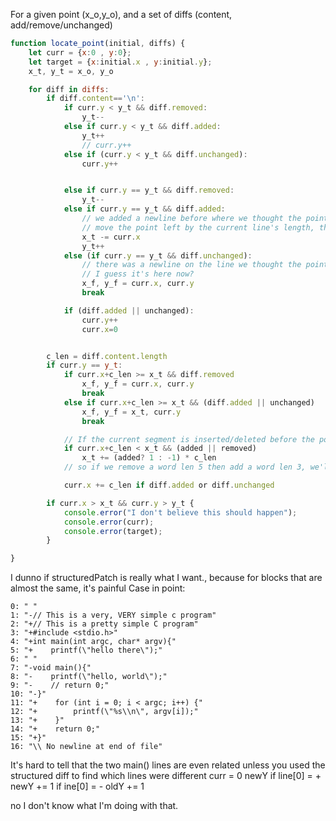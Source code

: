 For a given point (x_o,y_o), and a set of diffs (content, add/remove/unchanged)

``` js
function locate_point(initial, diffs) {
    let curr = {x:0 , y:0};
    let target = {x:initial.x , y:initial.y};
    x_t, y_t = x_o, y_o

    for diff in diffs:
        if diff.content=='\n':
            if curr.y < y_t && diff.removed:
                y_t--
            else if curr.y < y_t && diff.added:
                y_t++
                // curr.y++
            else if (curr.y < y_t && diff.unchanged):
                curr.y++


            else if curr.y == y_t && diff.removed:
                y_t--
            else if curr.y == y_t && diff.added:
                // we added a newline before where we thought the point was
                // move the point left by the current line's length, then
                x_t -= curr.x
                y_t++
            else (if curr.y == y_t && diff.unchanged):
                // there was a newline on the line we thought the point should be
                // I guess it's here now?
                x_f, y_f = curr.x, curr.y
                break

            if (diff.added || unchanged):
                curr.y++
                curr.x=0


        c_len = diff.content.length
        if curr.y == y_t:
            if curr.x+c_len >= x_t && diff.removed
                x_f, y_f = curr.x, curr.y
                break
            else if curr.x+c_len >= x_t && (diff.added || unchanged)
                x_f, y_f = x_t, curr.y
                break

            // If the current segment is inserted/deleted before the point, then adjust the point accordingly
            if curr.x+c_len < x_t && (added || removed)
                x_t += (added? 1 : -1) * c_len
            // so if we remove a word len 5 then add a word len 3, we'll end up moving the target up 2 characters

            curr.x += c_len if diff.added or diff.unchanged

        if curr.x > x_t && curr.y > y_t {
            console.error("I don't believe this should happen");
            console.error(curr);
            console.error(target);
        }

}
```



I dunno if structuredPatch is really what I want., because for blocks that are almost the same, it's painful
Case in point:

```
0: " "
1: "-// This is a very, VERY simple c program"
2: "+// This is a pretty simple C program"
3: "+#include <stdio.h>"
4: "+int main(int argc, char* argv){"
5: "+    printf(\"hello there\");"
​​​​6: " "
​​​​7: "-void main(){"
​​​​8: "-    printf(\"hello, world\");"
​​​​9: "-    // return 0;"
​​​​10: "-}"
​​​​11: "+    for (int i = 0; i < argc; i++) {"
​​​​12: "+        printf(\"%s\\n\", argv[i]);"
​​​​13: "+    }"
​​​​14: "+    return 0;"
​​​​15: "+}"
​​​​16: "\\ No newline at end of file"
```

It's hard to tell that the two main() lines are even related
unless you used the structured diff to find which lines were different
curr = 0
newY
if line[0] = +
    newY += 1
if ine[0] = -
    oldY += 1

no I don't know what I'm doing with that.
